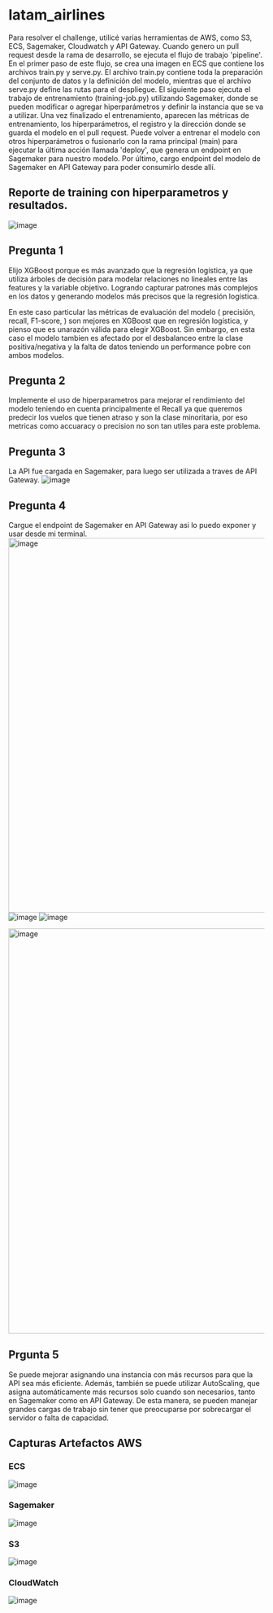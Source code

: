 # latam_airlines
Para resolver el challenge, utilicé varias herramientas de AWS, como S3, ECS, Sagemaker, Cloudwatch y API Gateway. Cuando genero un pull request desde la rama de desarrollo, se ejecuta el flujo de trabajo 'pipeline'. En el primer paso de este flujo, se crea una imagen en ECS que contiene los archivos train.py y serve.py. El archivo train.py contiene toda la preparación del conjunto de datos y la definición del modelo, mientras que el archivo serve.py define las rutas para el despliegue. El siguiente paso ejecuta el trabajo de entrenamiento (training-job.py) utilizando Sagemaker, donde se pueden modificar o agregar hiperparámetros y definir la instancia que se va a utilizar. Una vez finalizado el entrenamiento, aparecen las métricas de entrenamiento, los hiperparámetros, el registro y la dirección donde se guarda el modelo en el pull request. Puede volver a entrenar el modelo con otros hiperparámetros o fusionarlo con la rama principal (main) para ejecutar la última acción llamada 'deploy', que genera un endpoint en Sagemaker para nuestro modelo. Por último, cargo endpoint del modelo de Sagemaker en API Gateway para poder consumirlo desde allí.

## Reporte de training con hiperparametros y resultados.
![image](https://user-images.githubusercontent.com/52375173/226212298-f3bdca74-cf49-4563-bd48-d7d484144fb3.png)


## Pregunta 1
Elijo XGBoost porque es más avanzado que la regresión logística, ya que utiliza árboles de decisión para modelar relaciones no lineales entre las features y la variable objetivo. Logrando capturar patrones más complejos en los datos y  generando modelos más precisos que la regresión logística.

En este caso particular las métricas de evaluación del modelo ( precisión, recall, F1-score, ) son mejores en XGBoost que en regresión logística, y pienso que es unarazón válida para elegir XGBoost. Sin embargo, en esta caso el modelo tambien es afectado por el desbalanceo entre la clase positiva/negativa y la falta de datos teniendo un performance pobre con ambos modelos. 

## Pregunta 2
Implemente el uso de hiperparametros para mejorar el rendimiento del modelo teniendo en cuenta principalmente el Recall ya que queremos predecir los vuelos que tienen atraso y son la clase minoritaria, por eso metricas como accuaracy o precision no son tan utiles para este problema.

## Pregunta 3
La API fue cargada en Sagemaker, para luego ser utilizada a traves de API Gateway.
![image](https://user-images.githubusercontent.com/52375173/226212043-fe3e4825-c9a4-4603-8471-7f19f61f1521.png)

## Pregunta 4
Cargue el endpoint de Sagemaker en API Gateway asi lo puedo exponer y usar desde mi terminal.
<img width="737" alt="image" src="https://user-images.githubusercontent.com/52375173/226502983-d8f7f980-35f6-4dd8-ae13-ad0161d2678b.png">
![image](https://user-images.githubusercontent.com/52375173/226502893-4352b7bc-f15e-450d-b05d-95d9fd4801bc.png)
![image](https://user-images.githubusercontent.com/52375173/226502910-e665748d-5451-440a-9530-b4ed2e5e6584.png)


<img width="797" alt="image" src="https://user-images.githubusercontent.com/52375173/226501791-59b18ba6-a76e-40b4-8887-1d638a34a178.png">

## Prgunta 5
Se puede mejorar asignando una instancia con más recursos para que la API sea más eficiente. Además, también se puede utilizar AutoScaling, que asigna automáticamente más recursos solo cuando son necesarios, tanto en Sagemaker como en API Gateway. De esta manera, se pueden manejar grandes cargas de trabajo sin tener que preocuparse por sobrecargar el servidor o  falta de capacidad.


## Capturas Artefactos AWS


### ECS
![image](https://user-images.githubusercontent.com/52375173/226614584-dba3a166-736c-4ef7-9d4d-658bc1f7177f.png)
### Sagemaker
![image](https://user-images.githubusercontent.com/52375173/226212145-28c11084-9c9f-45b1-b0a3-93fd2490eede.png)
### S3 
![image](https://user-images.githubusercontent.com/52375173/226212216-08ccb872-bf99-4970-aec7-5df81d78c041.png)
### CloudWatch
![image](https://user-images.githubusercontent.com/52375173/226212350-9ee20337-2a62-49a5-9918-0e351f39cea6.png)

